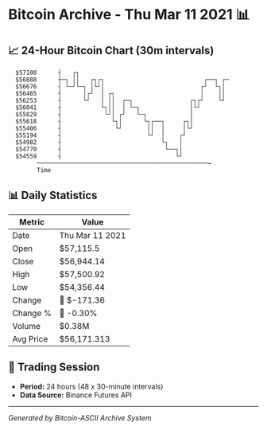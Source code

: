 # Bitcoin Archive - Thu Mar 11 2021 📊

## 📈 24-Hour Bitcoin Chart (30m intervals)

```
  $57100      ┤   ┌┐                                           
  $56888      ┼─┐ ││   ┌┐┌┐                            ┌──┐ ┌─ 
  $56676      ┤ └─┘└─┐ │└┘│                           ┌┘  └┐│  
  $56465      ┤      │┌┘  │ ┌┐                        │    ││  
  $56253      ┤      └┘   │ ││  ┌─┐                ┌┐┌┘    └┘  
  $56041      ┤           └┐││  │ └─┐              │└┘         
  $55829      ┤            └┘│ ┌┘   └─┐            │           
  $55618      ┤              └┐│      └┐┌──┐     ┌┐│           
  $55406      ┤               └┘       ││  │     │└┘           
  $55194      ┤                        └┘  │    ┌┘             
  $54982      ┤                            └┐   │              
  $54770      ┤                             └──┐│              
  $54559      ┤                                └┘              
        ────────────────────────────────────────────────→
        Time
```

## 📊 Daily Statistics

| Metric | Value |
|--------|-------|
| Date | Thu Mar 11 2021 |
| Open | $57,115.5 |
| Close | $56,944.14 |
| High | $57,500.92 |
| Low | $54,356.44 |
| Change | 🔴 $-171.36 |
| Change % | 🔴 -0.30% |
| Volume | $0.38M |
| Avg Price | $56,171.313 |

## 📅 Trading Session

- **Period:** 24 hours (48 x 30-minute intervals)
- **Data Source:** Binance Futures API

---
*Generated by Bitcoin-ASCII Archive System*
